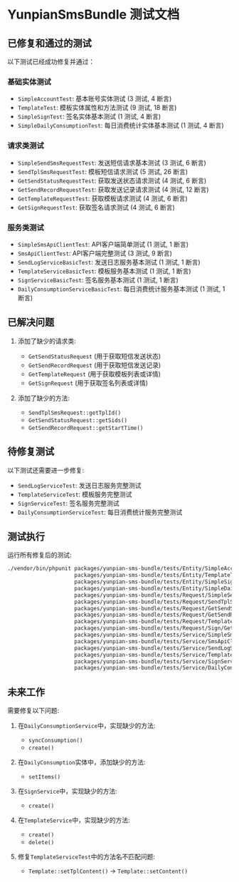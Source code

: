 # YunpianSmsBundle 测试文档

## 已修复和通过的测试

以下测试已经成功修复并通过：

### 基础实体测试
- `SimpleAccountTest`: 基本账号实体测试 (3 测试, 4 断言)
- `TemplateTest`: 模板实体属性和方法测试 (9 测试, 18 断言)
- `SimpleSignTest`: 签名实体基本测试 (1 测试, 4 断言)
- `SimpleDailyConsumptionTest`: 每日消费统计实体基本测试 (1 测试, 4 断言)

### 请求类测试
- `SimpleSendSmsRequestTest`: 发送短信请求基本测试 (3 测试, 6 断言)
- `SendTplSmsRequestTest`: 模板短信请求测试 (5 测试, 26 断言)
- `GetSendStatusRequestTest`: 获取发送状态请求测试 (4 测试, 6 断言)
- `GetSendRecordRequestTest`: 获取发送记录请求测试 (4 测试, 12 断言)
- `GetTemplateRequestTest`: 获取模板请求测试 (4 测试, 6 断言)
- `GetSignRequestTest`: 获取签名请求测试 (4 测试, 6 断言)

### 服务类测试
- `SimpleSmsApiClientTest`: API客户端简单测试 (1 测试, 1 断言)
- `SmsApiClientTest`: API客户端完整测试 (3 测试, 9 断言)
- `SendLogServiceBasicTest`: 发送日志服务基本测试 (1 测试, 1 断言)
- `TemplateServiceBasicTest`: 模板服务基本测试 (1 测试, 1 断言)
- `SignServiceBasicTest`: 签名服务基本测试 (1 测试, 1 断言)
- `DailyConsumptionServiceBasicTest`: 每日消费统计服务基本测试 (1 测试, 1 断言)

## 已解决问题

1. 添加了缺少的请求类:
   - `GetSendStatusRequest` (用于获取短信发送状态)
   - `GetSendRecordRequest` (用于获取短信发送记录)
   - `GetTemplateRequest` (用于获取模板列表或详情)
   - `GetSignRequest` (用于获取签名列表或详情)

2. 添加了缺少的方法:
   - `SendTplSmsRequest::getTplId()` 
   - `GetSendStatusRequest::getSids()`
   - `GetSendRecordRequest::getStartTime()`

## 待修复测试

以下测试还需要进一步修复:

- `SendLogServiceTest`: 发送日志服务完整测试
- `TemplateServiceTest`: 模板服务完整测试
- `SignServiceTest`: 签名服务完整测试
- `DailyConsumptionServiceTest`: 每日消费统计服务完整测试

## 测试执行

运行所有修复后的测试:

```bash
./vendor/bin/phpunit packages/yunpian-sms-bundle/tests/Entity/SimpleAccountTest.php \
                     packages/yunpian-sms-bundle/tests/Entity/TemplateTest.php \
                     packages/yunpian-sms-bundle/tests/Entity/SimpleSignTest.php \
                     packages/yunpian-sms-bundle/tests/Entity/SimpleDailyConsumptionTest.php \
                     packages/yunpian-sms-bundle/tests/Request/SimpleSendSmsRequestTest.php \
                     packages/yunpian-sms-bundle/tests/Request/SendTplSmsRequestTest.php \
                     packages/yunpian-sms-bundle/tests/Request/GetSendStatusRequestTest.php \
                     packages/yunpian-sms-bundle/tests/Request/GetSendRecordRequestTest.php \
                     packages/yunpian-sms-bundle/tests/Request/Template/GetTemplateRequestTest.php \
                     packages/yunpian-sms-bundle/tests/Request/Sign/GetSignRequestTest.php \
                     packages/yunpian-sms-bundle/tests/Service/SimpleSmsApiClientTest.php \
                     packages/yunpian-sms-bundle/tests/Service/SmsApiClientTest.php \
                     packages/yunpian-sms-bundle/tests/Service/SendLogServiceBasicTest.php \
                     packages/yunpian-sms-bundle/tests/Service/TemplateServiceBasicTest.php \
                     packages/yunpian-sms-bundle/tests/Service/SignServiceBasicTest.php \
                     packages/yunpian-sms-bundle/tests/Service/DailyConsumptionServiceBasicTest.php
```

## 未来工作

需要修复以下问题:

1. 在`DailyConsumptionService`中，实现缺少的方法:
   - `syncConsumption()`
   - `create()`

2. 在`DailyConsumption`实体中，添加缺少的方法:
   - `setItems()`

3. 在`SignService`中，实现缺少的方法:
   - `create()`

4. 在`TemplateService`中，实现缺少的方法:
   - `create()`
   - `delete()`

5. 修复`TemplateServiceTest`中的方法名不匹配问题:
   - `Template::setTplContent()` → `Template::setContent()` 